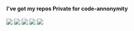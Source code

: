 #### I've got my repos Private for code-annonymity

![](http://github-profile-summary-cards.vercel.app/api/cards/profile-details?username=imtheaman&theme=midnight_purple) 
![](http://github-profile-summary-cards.vercel.app/api/cards/repos-per-language?username=imtheaman&theme=midnight_purple) 
![](http://github-profile-summary-cards.vercel.app/api/cards/most-commit-language?username=imtheaman&theme=midnight_purple) 
![](http://github-profile-summary-cards.vercel.app/api/cards/stats?username=imtheaman&theme=midnight_purple)
![](http://github-profile-summary-cards.vercel.app/api/cards/productive-time?username=imtheaman&theme=midnight_purple&utcOffset=8) 
